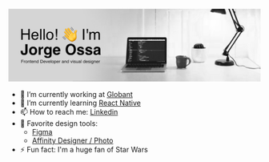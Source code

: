 ![header](./assets/profile-header.png)
- 🔭 I’m currently working at [Globant](https://www.globant.com/)
- 🌱 I’m currently learning [React Native](https://reactnative.dev/)
- 📫 How to reach me: [Linkedin](https://www.linkedin.com/in/jorgehossa/)
- 🎨 Favorite design tools:
  - [Figma](https://www.figma.com/@georgehossa)
  - [Affinity Designer / Photo](https://affinity.serif.com/en-us/)
- ⚡ Fun fact: I'm a huge fan of Star Wars
